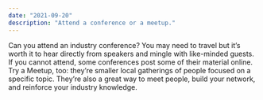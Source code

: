 ```yaml
---
date: "2021-09-20"
description: "Attend a conference or a meetup."
---
```


Can you attend an industry conference? You may need to travel but it’s worth it to hear directly from speakers and mingle with like-minded guests. If you cannot attend, some conferences post some of their material online. Try a Meetup, too: they’re smaller local gatherings of people focused on a specific topic. They’re also a great way to meet people, build your network, and reinforce your industry knowledge.
